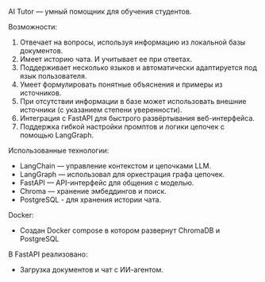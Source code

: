 AI Tutor — умный помощник для обучения студентов.

Возможности:
1) Отвечает на вопросы, используя информацию из локальной базы документов.
2) Имеет историю чата. И учитывает ее при ответах.
2) Поддерживает несколько языков и автоматически адаптируется под язык пользователя.
3) Умеет формулировать понятные объяснения и примеры из источников.
4) При отсутствии информации в базе может использовать внешние источники (с указанием степени уверенности).
5) Интеграция с FastAPI для быстрого развёртывания веб-интерфейса.
6) Поддержка гибкой настройки промптов и логики цепочек с помощью LangGraph.

Использованные технологии:
- LangChain — управление контекстом и цепочками LLM.
- LangGraph — использовал для оркестрация графа цепочек.
- FastAPI — API-интерфейс для общения с моделью.
- Chroma — хранение эмбеддингов и поиск.
- PostgreSQL - для хранения истории чата.

Docker:
- Создан Docker compose в котором развернут ChromaDB и PostgreSQL

В FastAPI реализовано:
- Загрузка документов и чат с ИИ-агентом.